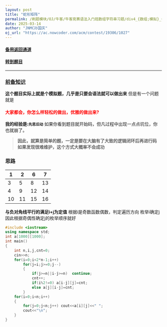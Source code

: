 ```yaml
---
layout: post
title: "蛇形矩阵"
permalink: /刷题模块/OJ/牛客/牛客竞赛语法入门班数组字符串习题/div4_{数组;模拟}_牛客_蛇形矩阵.md/
date: 2025-03-14
author: "JNMC孙国庆"
oj_url: "https://ac.nowcoder.com/acm/contest/19306/1027"
---
```


#### [备用返回通道](../../README.md)
#### [转到题目](https://ac.nowcoder.com/acm/contest/19306/1027)
---
### [前备知识](../../../../竞赛技巧/数组遍历.md)

**这个题目实际上就是个模拟题，几乎是只要会语法就可以做出来**
但是有一个问题就是
#### <span style="color:red"> 大家都会，你怎么样轻松的做出，优雅的做出来?</span>
**我的经验是:`先思后动`**
如果你看到题目就开始码，但凡过程中出现一点点坑位，你也就崩了。
>
> **因此，就算是简单的题，一定是要在大脑有了大致的逻辑闭环后再进行码**
> **如果发现很难维护，这个方式大概率不会成功**


### 思路




| 1 | 2 | 6 | 7 |
|---|---|---|---|
| 3 | 5 | 8 | 13 |
| 4 | 9 | 12 | 14 |
| 10 | 11 | 15 | 16 |

**与负对角线平行的满足i+j为定值**
根据i是奇数函数偶数，判定遍历方向
枚举i确定j
因此根据奇偶性确定j的枚举顺序就好

```cpp
#include <iostream>
using namespace std;
int a[1000][1000];
int main()
{
	int n,i,j,cnt=0;
	cin>>n;
	for(i=0;i<2*n-1;i++)
		for(j=i;j>=0;j--)
		{
			if(j>=n||i-j>=n)  continue;
            cnt++;
			if(i%2!=0) a[i-j][j]=cnt;
			else a[j][i-j]=cnt;
		}
	for(i=0;i<n;i++)
	{
		for(j=0;j<n;j++) cout<<a[i][j]<<" ";
		cout<<"\n";
	}
}
```